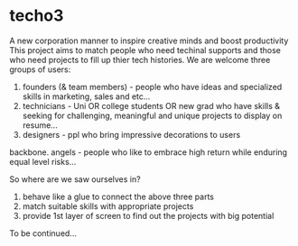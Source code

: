 # techo3
A new corporation manner to inspire creative minds and boost productivity
This project aims to match people who need techinal supports and those who need projects to fill up thier tech histories. 
We are welcome three groups of users:
1. founders (& team members) - people who have ideas and specialized skills in marketing, sales and etc...
2. technicians - Uni OR college students OR new grad who have skills & seeking for challenging, meaningful and unique projects to display on resume...
3. designers - ppl who bring impressive decorations to users

backbone. angels - people who like to embrace high return while enduring equal level risks...

So where are we saw ourselves in?
1. behave like a glue to connect the above three parts
2. match suitable skills with appropriate projects
3. provide 1st layer of screen to find out the projects with big potential 

To be continued...
